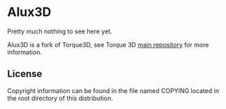 Alux3D
======

Pretty much nothing to see here yet.

Alux3D is a fork of Torque3D, see Torque 3D [main repository](https://github.com/GarageGames/Torque3D)
for more information.

License
-------

Copyright information can be found in the file named COPYING
located in the root directory of this distribution.
